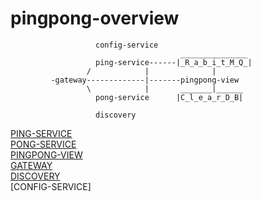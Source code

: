 # pingpong-overview


                       config-service
                                          _______________
                       ping-service------|_R_a_b_i_t_M_Q_|
                     /            |              |
             -gateway-------------|-------pingpong-view
                     \            |       _______|______
                       pong-service      |C_l_e_a_r_D_B|
                       
                       discovery
                      

[PING-SERVICE](https://github.com/polushan/ping-service)<br>
[PONG-SERVICE](https://github.com/polushan/pong-service)<br>
[PINGPONG-VIEW](https://github.com/polushan/pingpong-view)<br>
[GATEWAY](https://github.com/polushan/gateway)<br>
[DISCOVERY](https://github.com/polushan/discovery)<br>
[CONFIG-SERVICE]
